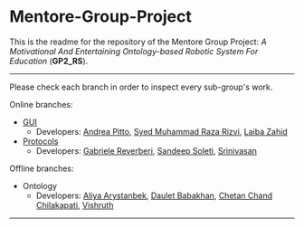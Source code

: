 # Mentore-Group-Project

This is the readme for the repository of the Mentore Group Project: *A Motivational And Entertaining Ontology-based Robotic System For Education* (**GP2_RS**).

---

Please check each branch in order to inspect every sub-group's work.  

Online branches:
- [GUI](https://github.com/andreabradpitto/Mentore-Group-Project/tree/GUI)
  - Developers: [Andrea Pitto](https://github.com/andreabradpitto), [Syed Muhammad Raza Rizvi](https://github.com/SMRazaRizvi96), [Laiba Zahid](https://github.com/laibazahid26)
- [Protocols](https://github.com/andreabradpitto/Mentore-Group-Project/tree/Protocols)
  - Developers: [Gabriele Reverberi](https://github.com/gaxrever), [Sandeep Soleti](https://github.com/sandeepsoleti), [Srinivasan](https://github.com/srini0613)

Offline branches:
- Ontology
  - Developers: [Aliya Arystanbek](https://github.com/AliyaArystanbek), [Daulet Babakhan](https://github.com/DauletBabakhan), [Chetan Chand Chilakapati](https://github.com/chetanchandc), [Vishruth](https://github.com/Vish214)

---
